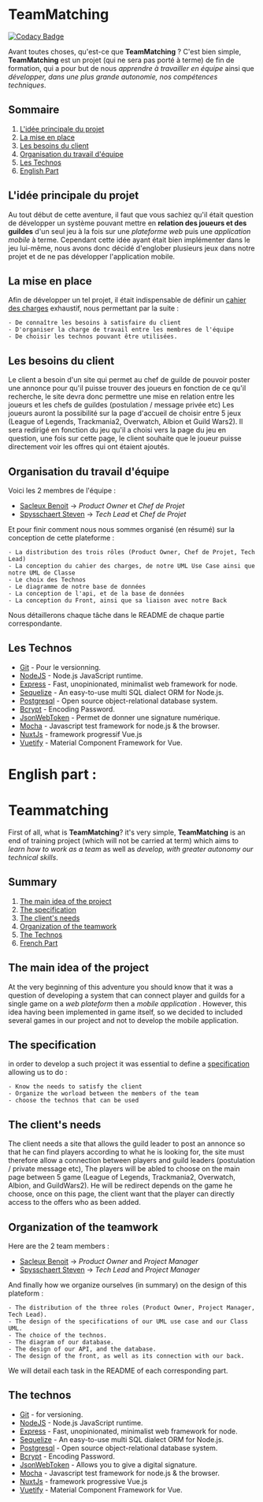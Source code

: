 # TeamMatching <a id="FR"></a>

[![Codacy Badge](https://api.codacy.com/project/badge/Grade/6e87d3b1bf7545c18d92bc33e4cda6f0)](https://www.codacy.com/manual/benoitsacleux/TeamMatching?utm_source=github.com&amp;utm_medium=referral&amp;utm_content=SacleuxBenoit/TeamMatching&amp;utm_campaign=Badge_Grade)

Avant toutes choses, qu'est-ce que __TeamMatching__ ? C'est bien simple, __TeamMatching__ est un projet (qui ne sera pas porté à terme) de fin de formation, qui a pour but de nous *apprendre à travailler en équipe*   ainsi que *développer, dans une plus grande autonomie, nos compétences techniques*.

## Sommaire

1. [L'idée principale du projet](#idée)
2. [La mise en place](#mise)
3. [Les besoins du client](#besoins)
4. [Organisation du travail d'équipe](#Orga)
5. [Les Technos](#Technos)
6. [English Part](#EN)


## L'idée principale du projet <a id="idée"></a>

Au tout début de cette aventure, il faut que vous sachiez qu'il était question de développer un système pouvant mettre en __relation des joueurs et des guildes__ d'un seul jeu à la fois sur une *plateforme web* puis une *application mobile* à terme.
Cependant cette idée ayant était bien implémenter dans le jeu lui-même, nous avons donc décidé d'englober plusieurs jeux dans notre projet et de ne pas développer l'application mobile.

## La mise en place <a id="mise"></a>

Afin de développer un tel projet, il était indispensable de définir un [cahier des charges](https://github.com/SacleuxBenoit/TeamMatching/blob/master/Informations/CahierDesCharges/CahierDesCharges.md) exhaustif, nous permettant par la suite :
    
    - De connaître les besoins à satisfaire du client
    - D'organiser la charge de travail entre les membres de l'équipe
    - De choisir les technos pouvant être utilisées.
    
## Les besoins du client <a id="besoins"></a>

Le client a besoin d'un site qui permet au chef de guilde de pouvoir poster une annonce pour qu'il puisse trouver des joueurs en fonction de ce qu'il recherche, le site devra donc permettre une mise en relation entre les joueurs et les chefs de guildes (postulation / message privée etc) 
Les joueurs auront la possibilité sur la page d'accueil de choisir entre 5 jeux (League of Legends, Trackmania2, Overwatch, Albion et Guild Wars2).
Il sera redirigé en fonction du jeu qu'il a choisi vers la page du jeu en question, une fois sur cette page, le client souhaite que le joueur puisse directement voir les offres qui ont étaient ajoutés.
 
## Organisation du travail d'équipe <a id="Orga"></a>

Voici les 2 membres de l'équipe : 

-   [Sacleux Benoit](https://github.com/SacleuxBenoit) -> *Product Owner* et *Chef de Projet*
-   [Spysschaert Steven](https://github.com/Steven-Spysschaert) -> *Tech Lead* et *Chef de Projet*

Et pour finir comment nous nous sommes organisé (en résumé) sur la conception de cette plateforme :

    - La distribution des trois rôles (Product Owner, Chef de Projet, Tech Lead)
    - La conception du cahier des charges, de notre UML Use Case ainsi que notre UML de Classe
    - Le choix des Technos
    - Le diagramme de notre base de données
    - La conception de l'api, et de la base de données
    - La conception du Front, ainsi que sa liaison avec notre Back

Nous détaillerons chaque tâche dans le README de chaque partie correspondante.

## Les Technos <a id="Technos"></a>

-   [Git](https://git-scm.com) - Pour le versionning.
-   [NodeJS](https://nodejs.org/en/) -  Node.js JavaScript runtime.
-   [Express](https://expressjs.com) - Fast, unopinionated, minimalist web framework for node.
-   [Sequelize](https://sequelize.org) - An easy-to-use multi SQL dialect ORM for Node.js.
-   [Postgresql](https://www.postgresql.org) - Open source object-relational database system.
-   [Bcrypt](https://www.bcrypt.fr) - Encoding Password.
-   [JsonWebToken](https://github.com/auth0/node-jsonwebtoken) - Permet de donner une signature numérique.
-   [Mocha](https://mochajs.org) - Javascript test framework for node.js & the browser.
-   [NuxtJs](https://fr.nuxtjs.org) - framework progressif Vue.js
-   [Vuetify](https://vuetifyjs.com/en/) - Material Component Framework for Vue.

# English part : <a id="EN"></a>

# Teammatching

First of all, what is __TeamMatching__? it's very simple, __TeamMatching__ is an end of training project (which will not be carried at term) which aims to *learn how to work as a team* as well as *develop, with greater autonomy our technical skills*.

## Summary

1. [The main idea of the project](#idea)
2. [The specification](#specification)
3. [The client's needs](#needs)
4. [Organization of the teamwork](#Orga)
5. [The Technos](#Technos)
6. [French Part](#FR)

## The main idea of the project <a id="idea"></a>

At the very beginning of this adventure you should know that it was a question of developing a system that can connect player and guilds for a single game on a *web plateform* then a *mobile application* .
However, this idea having been implemented in game itself, so we decided to included several games in our project and not to develop the mobile application.

## The specification <a id="specification"></a>

in order to develop a such project it was essential to define a [specification](https://github.com/SacleuxBenoit/TeamMatching/blob/master/Informations/CahierDesCharges/CahierDesCharges.md) allowing us to do :

    - Know the needs to satisfy the client 
    - Organize the worload between the members of the team
    - choose the technos that can be used

## The client's needs <a id="needs"></a>

The client needs a site that allows the guild leader to post an annonce so that he can find players according to what he is looking for, the site must therefore allow a connection between players and guild leaders (postulation / private message etc), The players will be abled to choose on the main page between 5 game (League of Legends, Trackmania2, Overwatch, Albion, and GuildWars2). He will be redirect depends on the game he choose, once on this page, the client want that the player can directly access to the offers who as been added.

## Organization of the teamwork <a id="Orga"></a>

Here are the 2 team members : 

-   [Sacleux Benoit](https://github.com/SacleuxBenoit) -> *Product Owner* and *Project Manager*
-   [Spysschaert Steven](https://github.com/Steven-Spysschaert) -> *Tech Lead* and *Project Manager*

And finally how we organize ourselves (in summary) on the design of this plateform :

    - The distribution of the three roles (Product Owner, Project Manager, Tech Lead).
    - The design of the specifications of our UML use case and our Class UML.
    - The choice of the technos.
    - The diagram of our database.
    - The design of our API, and the database.
    - The design of the front, as well as its connection with our back.

We will detail each task in the README of each corresponding part.

## The technos <a id="Technos"></a>

-   [Git](https://git-scm.com) - for versioning.
-   [NodeJS](https://nodejs.org/en/) -  Node.js JavaScript runtime.
-   [Express](https://expressjs.com) - Fast, unopinionated, minimalist web framework for node.
-   [Sequelize](https://sequelize.org) - An easy-to-use multi SQL dialect ORM for Node.js.
-   [Postgresql](https://www.postgresql.org) - Open source object-relational database system.
-   [Bcrypt](https://www.bcrypt.fr) - Encoding Password.
-   [JsonWebToken](https://github.com/auth0/node-jsonwebtoken) - Allows you to give a digital signature.
-   [Mocha](https://mochajs.org) - Javascript test framework for node.js & the browser.
-   [NuxtJs](https://fr.nuxtjs.org) - framework progressive Vue.js
-   [Vuetify](https://vuetifyjs.com/en/) - Material Component Framework for Vue.




